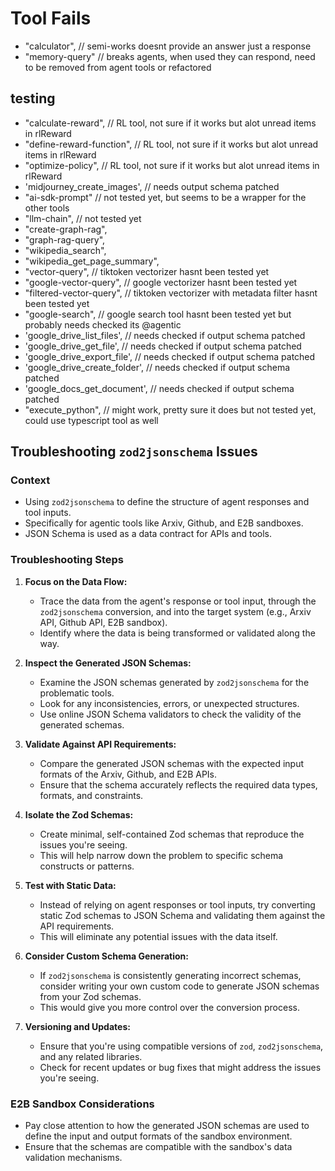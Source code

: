# Tool Fails

- "calculator", // semi-works doesnt provide an answer just a response
- "memory-query" // breaks agents, when used they can respond,  need to be removed from agent tools or refactored

## testing

- "calculate-reward", // RL tool, not sure if it works but alot unread items in rlReward
- "define-reward-function", // RL tool, not sure if it works but alot unread items in rlReward
- "optimize-policy", // RL tool, not sure if it works but alot unread items in rlReward
- 'midjourney_create_images', // needs output schema patched
- "ai-sdk-prompt" // not tested yet, but seems to be a wrapper for the other tools
- "llm-chain", // not tested yet
- "create-graph-rag",
- "graph-rag-query",
- "wikipedia_search",
- "wikipedia_get_page_summary",
- "vector-query", // tiktoken vectorizer hasnt been tested yet
- "google-vector-query", // google vectorizer hasnt been tested yet
- "filtered-vector-query", // tiktoken vectorizer with metadata filter hasnt been tested yet
- "google-search", // google search tool hasnt been tested yet but probably needs checked its @agentic
- 'google_drive_list_files', // needs checked if output schema patched
- 'google_drive_get_file', // needs checked if output schema patched
- 'google_drive_export_file', // needs checked if output schema patched
- 'google_drive_create_folder', // needs checked if output schema patched
- 'google_docs_get_document', // needs checked if output schema patched
- "execute_python", // might work, pretty sure it does but not tested yet, could use typescript tool as well

## Troubleshooting `zod2jsonschema` Issues

### Context

*   Using `zod2jsonschema` to define the structure of agent responses and tool inputs.
*   Specifically for agentic tools like Arxiv, Github, and E2B sandboxes.
*   JSON Schema is used as a data contract for APIs and tools.

### Troubleshooting Steps

1.  **Focus on the Data Flow:**
    *   Trace the data from the agent's response or tool input, through the `zod2jsonschema` conversion, and into the target system (e.g., Arxiv API, Github API, E2B sandbox).
    *   Identify where the data is being transformed or validated along the way.

2.  **Inspect the Generated JSON Schemas:**
    *   Examine the JSON schemas generated by `zod2jsonschema` for the problematic tools.
    *   Look for any inconsistencies, errors, or unexpected structures.
    *   Use online JSON Schema validators to check the validity of the generated schemas.

3.  **Validate Against API Requirements:**
    *   Compare the generated JSON schemas with the expected input formats of the Arxiv, Github, and E2B APIs.
    *   Ensure that the schema accurately reflects the required data types, formats, and constraints.

4.  **Isolate the Zod Schemas:**
    *   Create minimal, self-contained Zod schemas that reproduce the issues you're seeing.
    *   This will help narrow down the problem to specific schema constructs or patterns.

5.  **Test with Static Data:**
    *   Instead of relying on agent responses or tool inputs, try converting static Zod schemas to JSON Schema and validating them against the API requirements.
    *   This will eliminate any potential issues with the data itself.

6.  **Consider Custom Schema Generation:**
    *   If `zod2jsonschema` is consistently generating incorrect schemas, consider writing your own custom code to generate JSON schemas from your Zod schemas.
    *   This would give you more control over the conversion process.

7.  **Versioning and Updates:**
    *   Ensure that you're using compatible versions of `zod`, `zod2jsonschema`, and any related libraries.
    *   Check for recent updates or bug fixes that might address the issues you're seeing.

### E2B Sandbox Considerations

*   Pay close attention to how the generated JSON schemas are used to define the input and output formats of the sandbox environment.
*   Ensure that the schemas are compatible with the sandbox's data validation mechanisms.
